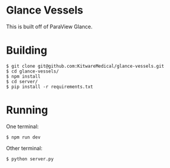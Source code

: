 Glance Vessels
==============

This is built off of ParaView Glance.

Building
========

```
$ git clone git@github.com:KitwareMedical/glance-vessels.git
$ cd glance-vessels/
$ npm install
$ cd server/
$ pip install -r requirements.txt
```

Running
=======

One terminal:
```
$ npm run dev
```

Other terminal:
```
$ python server.py
```
